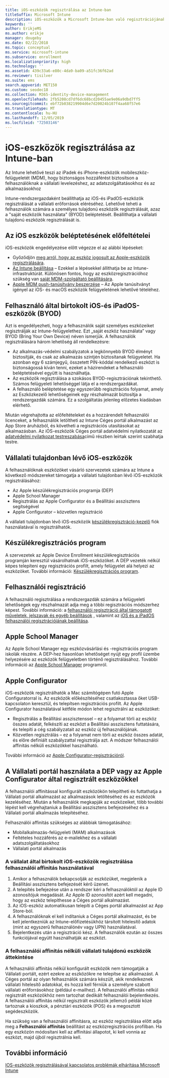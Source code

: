 ```yaml
---
title: iOS-eszközök regisztrálása az Intune-ban
titleSuffix: Microsoft Intune
description: iOS-eszközök a Microsoft Intune-ban való regisztrációjának beállítása.
keywords: ''
author: ErikjeMS
ms.author: erikje
manager: dougeby
ms.date: 02/22/2018
ms.topic: conceptual
ms.service: microsoft-intune
ms.subservice: enrollment
ms.localizationpriority: high
ms.technology: ''
ms.assetid: 439c33a6-e80c-4da9-ba09-a51fc36f62ad
ms.reviewer: tisilver
ms.suite: ems
search.appverid: MET150
ms.custom: seodec18
ms.collection: M365-identity-device-management
ms.openlocfilehash: 2fb5208cd7df6dc68bcd20455ae9e06a9dbd7ff5
ms.sourcegitcommit: ebf72b038219904d6e7d20024b107f4aa68f57e6
ms.translationtype: MT
ms.contentlocale: hu-HU
ms.lasthandoff: 12/05/2019
ms.locfileid: "72503146"
---
```

# <a name="enroll-ios-devices-in-intune"></a>iOS-eszközök regisztrálása az Intune-ban

Az Intune lehetővé teszi az iPadek és iPhone-eszközök mobileszköz-felügyeletét (MDM), hogy biztonságos hozzáférést biztosítson a felhasználóknak a vállalati levelezéshez, az adatszolgáltatásokhoz és az alkalmazásokhoz

Intune-rendszergazdaként beállíthatja az iOS-és iPadOS-eszközök regisztrálását a vállalati erőforrások eléréséhez. Lehetővé teheti a felhasználók számára a személyes tulajdonú eszközök regisztrálását, azaz a "saját eszközök használata" (BYOD) beléptetését. Beállíthatja a vállalati tulajdonú eszközök regisztrálását is.

## <a name="prerequisites-for-ios-enrollment"></a>Az iOS eszközök beléptetésének előfeltételei

iOS-eszközök engedélyezése előtt végezze el az alábbi lépéseket:

- Győződjön [meg arról, hogy az eszköz jogosult az Apple-eszközök regisztrálására](https://support.apple.com/en-us/HT204142#eligibility).
- [Az Intune beállítása](../fundamentals/setup-steps.md) – Ezekkel a lépésekkel állíthatja be az Intune-infrastruktúrát. Különösen fontos, hogy az eszközregisztrációhoz szükség van [saját MDM-szolgáltató beállítására](../fundamentals/mdm-authority-set.md).
- [Apple MDM push-tanúsítvány beszerzése](apple-mdm-push-certificate-get.md) – Az Apple tanúsítványt igényel az iOS- és macOS eszközök felügyeletének lehetővé tételéhez.

## <a name="user-owned-ios-and-ipados-devices-byod"></a>Felhasználó által birtokolt iOS-és iPadOS-eszközök (BYOD)

Azt is engedélyezheti, hogy a felhasználók saját személyes eszközeiket regisztrálják az Intune-felügyelethez. Ezt „saját eszköz használata” vagy BYOD (Bring Your Own Device) néven ismerjük. A felhasználók regisztrálására három lehetőség áll rendelkezésre:
- Az alkalmazás-védelmi szabályzatok a legkönnyebb BYOD élményt biztosítják, és csak az alkalmazás szintjén biztosítanak felügyeletet. Ha azonban egy 6 számjegyű, összetett PIN-kóddal rendelkező eszközt is biztonságossá kíván tenni, ezeket a házirendeket a felhasználó beléptetésével együtt is használhatja.
- Az eszközök regisztrálása a szokásos BYOD-regisztrációnak tekinthető. Számos felügyeleti lehetőséggel látja el a rendszergazdákat.
- A felhasználó beléptetése egy egyszerűbb regisztrációs folyamat, amely az Eszközkezelő lehetőségeinek egy részhalmazát biztosítja a rendszergazdák számára. Ez a szolgáltatás jelenleg előzetes kiadásban elérhető. 

Miután végrehajtotta az előfeltételeket és a hozzárendelt felhasználói licenceket, a felhasználók letöltheti az Intune Céges portál alkalmazást az App Store áruházból, és követheti a regisztrációs utasításokat az alkalmazásban. Az iOS-eszközök Céges portál adatvédelmi nyilatkozatát az [adatvédelmi nyilatkozat testreszabása](../apps/company-portal-app.md#privacy-statement-customization)című részben leírtak szerint szabhatja testre.

## <a name="company-owned-ios-devices"></a>Vállalati tulajdonban lévő iOS-eszközök

A felhasználóknak eszközöket vásárló szervezetek számára az Intune a következő módszereket támogatja a vállalati tulajdonban lévő iOS-eszközök regisztrálásához:

- Az Apple készülékregisztrációs programja (DEP)
- Apple School Manager
- Regisztrálás az Apple Configurator és a Beállítási asszisztens segítségével
- Apple Configurator – közvetlen regisztráció

A vállalati tulajdonban lévő iOS-eszközök [készülékregisztráció-kezelő](device-enrollment-manager-enroll.md) fiók használatával is regisztrálhatók.

## <a name="device-enrollment-program"></a>Készülékregisztrációs program

A szervezetek az Apple Device Enrollment készülékregisztrációs programján keresztül vásárolhatnak iOS-eszközöket. A DEP vezeték nélkül képes telepíteni egy regisztrációs profilt, amely felügyelet alá helyezi az eszközöket. További információ: [Készülékregisztrációs program](device-enrollment-program-enroll-ios.md).

## <a name="user-enrollment"></a>Felhasználói regisztráció
A felhasználó regisztrálása a rendszergazdák számára a felügyeleti lehetőségek egy részhalmazát adja meg a többi regisztrációs módszerhez képest. További információ: a [felhasználói regisztráció által támogatott műveletek, jelszavak és egyéb beállítások](ios-user-enrollment-supported-actions.md) , valamint az [iOS és a iPadOS felhasználói regisztrációjának beállítása](ios-user-enrollment.md).

## <a name="apple-school-manager"></a>Apple School Manager

Az Apple School Manager egy eszközvásárlási és -regisztrációs program iskolák részére. A DEP-hez hasonlóan lehetőséget nyújt egy profil üzembe helyezésére az eszközök felügyeletben történő regisztrálásához. További információ az [Apple School Manager](apple-school-manager-set-up-ios.md) programról.

## <a name="apple-configurator"></a>Apple Configurator

iOS-eszközök regisztrálhatók a Mac számítógépen futó Apple Configuratorral is. Az eszközök előkészítéséhez csatlakoztassa őket USB-kapcsolaton keresztül, és telepítsen regisztrációs profilt. Az Apple Configurator használatával kétféle módon lehet regisztrálni az eszközöket:

- Regisztrálás a Beállítási asszisztenssel – ez a folyamat törli az eszköz összes adatát, felkészíti az eszközt a Beállítási asszisztens futtatására, és telepíti a cég szabályzatait az eszköz új felhasználójának.
- Közvetlen regisztrálás – ez a folyamat nem törli az eszköz összes adatát, és előre definiált szabályzattal regisztrálja azt. A módszer felhasználói affinitás nélküli eszközökkel használható.

További információ az [Apple Configurator-regisztrációról](apple-configurator-enroll-ios.md).

## <a name="use-the-company-portal-on-dep-enrolled-or-apple-configurator-enrolled-devices"></a>A Vállalati portál használata a DEP vagy az Apple Configurator által regisztrált eszközökkel

A felhasználói affinitással konfigurált eszközökön telepítheti és futtathatja a Vállalati portál alkalmazást az alkalmazások letöltéséhez és az eszközök kezeléséhez. Miután a felhasználók megkapják az eszközeiket, több további lépést kell végrehajtaniuk a Beállítási asszisztens befejezéséhez és a Vállalati portál alkalmazás telepítéséhez.

Felhasználói affinitás szükséges az alábbiak támogatásához:

- Mobilalkalmazás-felügyeleti (MAM) alkalmazások
- Feltételes hozzáférés az e-mailekhez és a vállalati adatszolgáltatásokhoz
- Vállalati portál alkalmazás

### <a name="how-users-enroll-corporate-owned-ios-devices-with-user-affinity"></a>A vállalat által birtokolt iOS-eszközök regisztrálása felhasználói affinitás használatával

1. Amikor a felhasználók bekapcsolják az eszközüket, megjelenik a Beállítási asszisztens befejezését kérő üzenet.
2. A telepítés befejezése után a rendszer kéri a felhasználóktól az Apple ID azonosítójuk megadását. Az Apple ID azonosítót azért kell megadni, hogy az eszköz telepíthesse a Céges portál alkalmazást.
3. Az iOS-eszköz automatikusan telepíti a Céges portál alkalmazást az App Store-ból.
4. A felhasználóknak el kell indítaniuk a Céges portál alkalmazást, és be kell jelentkezniük az Intune-előfizetésükhöz társított hitelesítő adatok (mint az egyszerű felhasználónév vagy UPN) használatával.
5. Bejelentkezés után a regisztráció kész. A felhasználók ezután az összes funkciójával együtt használhatják az eszközt.

### <a name="about-corporate-owned-managed-devices-with-no-user-affinity"></a>A felhasználói affinitás nélküli vállalati tulajdonú eszközök áttekintése

A felhasználói affinitás nélkül konfigurált eszközök nem támogatják a Vállalati portált, ezért ezekre az eszközökre ne telepítse az alkalmazást. A Céges portál az olyan felhasználók számára készült, akik rendelkeznek vállalati hitelesítő adatokkal, és hozzá kell férniük a személyre szabott vállalati erőforrásokhoz (például e-mailhez). A felhasználói affinitás nélkül regisztrált eszközökhöz nem tartozhat dedikált felhasználói bejelentkezés. A felhasználói affinitás nélkül regisztrált eszközök jellemző példái közé tartoznak a kioszkok, a pénztári eszközök (POS) és a megosztott segédeszközök.

Ha szükség van a felhasználói affinitásra, az eszköz regisztrálása előtt adja meg a **Felhasználói affinitás** beállítást az eszközregisztrációs profilban. Ha egy eszközön módosítani kell az affinitási állapotot, ki kell vonnia az eszközt, majd újból regisztrálnia kell.

## <a name="see-also"></a>További információ

[IOS-eszközök regisztrálásával kapcsolatos problémák elhárítása Microsoft Intune](https://support.microsoft.com/help/4039809)
